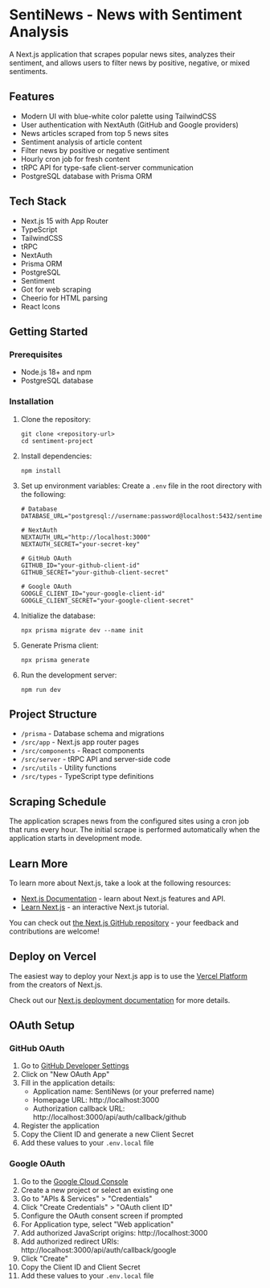 # SentiNews - News with Sentiment Analysis

A Next.js application that scrapes popular news sites, analyzes their sentiment, and allows users to filter news by positive, negative, or mixed sentiments.

## Features

- Modern UI with blue-white color palette using TailwindCSS
- User authentication with NextAuth (GitHub and Google providers)
- News articles scraped from top 5 news sites
- Sentiment analysis of article content
- Filter news by positive or negative sentiment
- Hourly cron job for fresh content
- tRPC API for type-safe client-server communication
- PostgreSQL database with Prisma ORM

## Tech Stack

- Next.js 15 with App Router
- TypeScript
- TailwindCSS
- tRPC
- NextAuth
- Prisma ORM
- PostgreSQL
- Sentiment
- Got for web scraping
- Cheerio for HTML parsing
- React Icons

## Getting Started

### Prerequisites

- Node.js 18+ and npm
- PostgreSQL database

### Installation

1. Clone the repository:

   ```
   git clone <repository-url>
   cd sentiment-project
   ```

2. Install dependencies:

   ```
   npm install
   ```

3. Set up environment variables:
   Create a `.env` file in the root directory with the following:

   ```
   # Database
   DATABASE_URL="postgresql://username:password@localhost:5432/sentiment_db"

   # NextAuth
   NEXTAUTH_URL="http://localhost:3000"
   NEXTAUTH_SECRET="your-secret-key"

   # GitHub OAuth
   GITHUB_ID="your-github-client-id"
   GITHUB_SECRET="your-github-client-secret"

   # Google OAuth
   GOOGLE_CLIENT_ID="your-google-client-id"
   GOOGLE_CLIENT_SECRET="your-google-client-secret"
   ```

4. Initialize the database:

   ```
   npx prisma migrate dev --name init
   ```

5. Generate Prisma client:

   ```
   npx prisma generate
   ```

6. Run the development server:

   ```
   npm run dev
   ```

## Project Structure

- `/prisma` - Database schema and migrations
- `/src/app` - Next.js app router pages
- `/src/components` - React components
- `/src/server` - tRPC API and server-side code
- `/src/utils` - Utility functions
- `/src/types` - TypeScript type definitions

## Scraping Schedule

The application scrapes news from the configured sites using a cron job that runs every hour. The initial scrape is performed automatically when the application starts in development mode.

## Learn More

To learn more about Next.js, take a look at the following resources:

- [Next.js Documentation](https://nextjs.org/docs) - learn about Next.js features and API.
- [Learn Next.js](https://nextjs.org/learn) - an interactive Next.js tutorial.

You can check out [the Next.js GitHub repository](https://github.com/vercel/next.js) - your feedback and contributions are welcome!

## Deploy on Vercel

The easiest way to deploy your Next.js app is to use the [Vercel Platform](https://vercel.com/new?utm_medium=default-template&filter=next.js&utm_source=create-next-app&utm_campaign=create-next-app-readme) from the creators of Next.js.

Check out our [Next.js deployment documentation](https://nextjs.org/docs/app/building-your-application/deploying) for more details.

## OAuth Setup

### GitHub OAuth

1. Go to [GitHub Developer Settings](https://github.com/settings/developers)
2. Click on "New OAuth App"
3. Fill in the application details:
   - Application name: SentiNews (or your preferred name)
   - Homepage URL: http://localhost:3000
   - Authorization callback URL: http://localhost:3000/api/auth/callback/github
4. Register the application
5. Copy the Client ID and generate a new Client Secret
6. Add these values to your `.env.local` file

### Google OAuth

1. Go to the [Google Cloud Console](https://console.cloud.google.com/)
2. Create a new project or select an existing one
3. Go to "APIs & Services" > "Credentials"
4. Click "Create Credentials" > "OAuth client ID"
5. Configure the OAuth consent screen if prompted
6. For Application type, select "Web application"
7. Add authorized JavaScript origins: http://localhost:3000
8. Add authorized redirect URIs: http://localhost:3000/api/auth/callback/google
9. Click "Create"
10. Copy the Client ID and Client Secret
11. Add these values to your `.env.local` file
